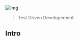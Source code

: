 ![img](https://assets.imaginablefutures.com/media/images/ALX_Logo.max-200x150.png)
> Test Driven Developement 

## Intro 